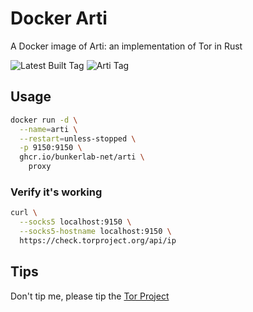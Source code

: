 # Docker Arti

A Docker image of Arti: an implementation of Tor in Rust

![Latest Built Tag](https://img.shields.io/github/v/tag/bunkerlab-net/docker-arti?label=Latest%20Built%20Tag) ![Arti Tag](https://img.shields.io/gitlab/v/tag/tpo%2Fcore%2Farti?gitlab_url=https%3A%2F%2Fgitlab.torproject.org&label=Latest%20Arti%20Tag)

## Usage

```bash
docker run -d \
  --name=arti \
  --restart=unless-stopped \
  -p 9150:9150 \
  ghcr.io/bunkerlab-net/arti \
    proxy
```

### Verify it's working

```bash
curl \
  --socks5 localhost:9150 \
  --socks5-hostname localhost:9150 \
  https://check.torproject.org/api/ip
```

## Tips

Don't tip me, please tip the [Tor Project](https://donate.torproject.org)
